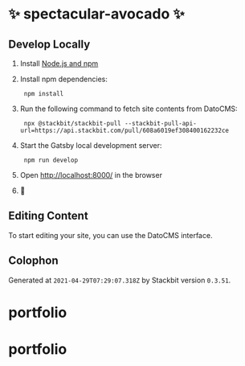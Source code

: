 # ✨ spectacular-avocado ✨

## Develop Locally

1. Install [Node.js and npm](https://nodejs.org/en/)

1. Install npm dependencies:

        npm install


1. Run the following command to fetch site contents from DatoCMS:

        npx @stackbit/stackbit-pull --stackbit-pull-api-url=https://api.stackbit.com/pull/608a6019ef308400162232ce

1. Start the Gatsby local development server:

        npm run develop

1. Open [http://localhost:8000/](http://localhost:8000/) in the browser

1. 🎉

## Editing Content

To start editing your site, you can use the DatoCMS interface.

## Colophon

Generated at `2021-04-29T07:29:07.318Z` by Stackbit version `0.3.51`.
# portfolio
# portfolio
